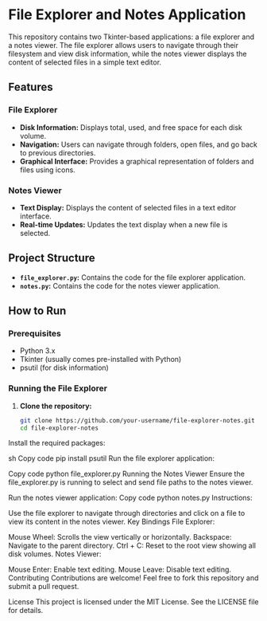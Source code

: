 # File Explorer and Notes Application

This repository contains two Tkinter-based applications: a file explorer and a notes viewer. The file explorer allows users to navigate through their filesystem and view disk information, while the notes viewer displays the content of selected files in a simple text editor.

## Features

### File Explorer
- **Disk Information:** Displays total, used, and free space for each disk volume.
- **Navigation:** Users can navigate through folders, open files, and go back to previous directories.
- **Graphical Interface:** Provides a graphical representation of folders and files using icons.

### Notes Viewer
- **Text Display:** Displays the content of selected files in a text editor interface.
- **Real-time Updates:** Updates the text display when a new file is selected.

## Project Structure

- **`file_explorer.py`:** Contains the code for the file explorer application.
- **`notes.py`:** Contains the code for the notes viewer application.

## How to Run

### Prerequisites

- Python 3.x
- Tkinter (usually comes pre-installed with Python)
- psutil (for disk information)

### Running the File Explorer

1. **Clone the repository:**

   ```sh
   git clone https://github.com/your-username/file-explorer-notes.git
   cd file-explorer-notes
Install the required packages:

sh
Copy code
pip install psutil
Run the file explorer application:

Copy code
python file_explorer.py
Running the Notes Viewer
Ensure the file_explorer.py is running to select and send file paths to the notes viewer.

Run the notes viewer application:
Copy code
python notes.py
Instructions:

Use the file explorer to navigate through directories and click on a file to view its content in the notes viewer.
Key Bindings
File Explorer:

Mouse Wheel: Scrolls the view vertically or horizontally.
Backspace: Navigate to the parent directory.
Ctrl + C: Reset to the root view showing all disk volumes.
Notes Viewer:

Mouse Enter: Enable text editing.
Mouse Leave: Disable text editing.
Contributing
Contributions are welcome! Feel free to fork this repository and submit a pull request.

License
This project is licensed under the MIT License. See the LICENSE file for details.
